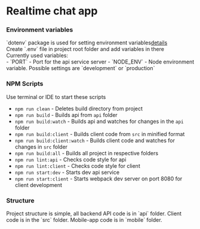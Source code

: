 <h1>Realtime chat app</h1>

<h3>Environment variables</h3>
`dotenv` package is used for setting environment variables<a href="https://github.com/motdotla/dotenv">details</a><br />
Create `.env` file in project root folder and add variables in there<br />
Currently used variables:<br />
- `PORT` - Port for the api service server
- `NODE_ENV` - Node environment variable. Possible settings are `development` or `production`

<h3>NPM Scripts</h3>
Use terminal or IDE to start these scripts

- `npm run clean` - Deletes build directory from project
- `npm run build` - Builds api from `api` folder
- `npm run build:watch` - Builds api and watches for changes in the `api` folder
- `npm run build:client` - Builds client code from `src` in minified format
- `npm run build:client:watch` - Builds client code and watches for changes in `src` folder
- `npm run build:all` - Builds all project in respective folders
- `npm run lint:api` - Checks code style for api
- `npm run lint:client` - Checks code style for client
- `npm run start:dev` - Starts dev api service
- `npm run start:client` - Starts webpack dev server on port 8080 for client development

<h3>Structure</h3>
Project structure is simple, all backend API code is in `api` folder. Client code is in the `src` folder. Mobile-app code is in `mobile` folder.
